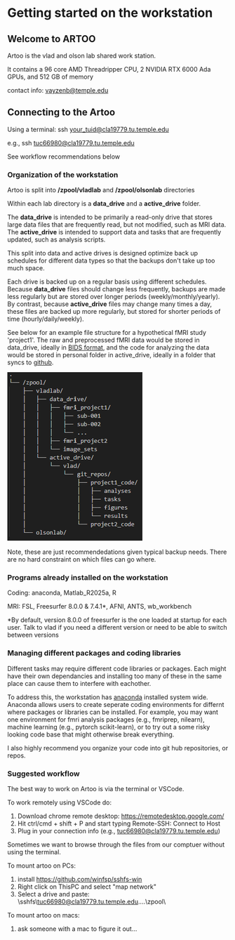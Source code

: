 # Getting started on the workstation


## Welcome to ARTOO

Artoo is the vlad and olson lab shared work station. 

It contains a 96 core AMD Threadripper CPU, 2 NVIDIA RTX 6000 Ada GPUs, and 512 GB of memory

contact info: vayzenb@temple.edu

## Connecting to the Artoo

Using a terminal:
ssh your_tuid@cla19779.tu.temple.edu

e.g., ssh tuc66980@cla19779.tu.temple.edu

See workflow recommendations below

### Organization of the workstation

Artoo is split into **/zpool/vladlab** and **/zpool/olsonlab** directories

Within each lab directory is a **data_drive** and a **active_drive** folder. 

The **data_drive** is intended to be primarily a read-only drive that stores large data files that are frequently read, but not modified, such as MRI data.
The **active_drive** is intended to support data and tasks that are frequently updated, such as analysis scripts. 

This split into data and active drives is designed optimize back up schedules for different data types so that the backups don't take up too much space. 

Each drive is backed up on a regular basis using different schedules. Because **data_drive** files should change less frequently, backups are made less regularly but are stored over longer periods (weekly/monthly/yearly).  By contrast, because **active_drive** files may change many times a day, these files are backed up more regularly, but stored for shorter periods of time (hourly/daily/weekly). 

See below for an example file structure for a hypothetical fMRI study 'project1'. The raw and preprocessed fMRI data would be stored in data_drive, ideally in [BIDS format](https://bids.neuroimaging.io/index.html), and the code for analyzing the data would be stored in personal folder in active_drive, ideally in a folder that syncs to [github](https://docs.github.com/en/get-started/git-basics).

![image](files/directory_structure.png)

Note, these are just recommendedations given typical backup needs. There are no hard constraint on which files can go where.

### Programs already installed on the workstation

Coding: anaconda, Matlab_R2025a, R 

MRI: FSL, Freesurfer 8.0.0 & 7.4.1*, AFNI, ANTS, wb_workbench

*By default, version 8.0.0 of freesurfer is the one loaded at startup for each user. Talk to vlad if you need a different version or need to be able to switch between versions

### Managing different packages and coding libraries

Different tasks may require different code libraries or packages. Each might have their own dependancies and installing too many of these in the same place can cause them to interfere with eachother. 

To address this, the workstation has [anaconda](https://docs.conda.io/projects/conda/en/stable/user-guide/cheatsheet.html) installed system wide. Anaconda allows users to create seperate coding environments for differnt where packages or libraries can be installed. For example, you may want one environment for fmri analysis packages (e.g., fmriprep, nilearn), machine learning (e.g., pytorch scikit-learn), or to try out a some risky looking code base that might otherwise break everything.

I also highly recommend you organize your code into git hub repositories, or repos.

### Suggested workflow

The best way to work on Artoo is via the terminal or VSCode.

To work remotely using VSCode do:
1. Download chrome remote desktop: https://remotedesktop.google.com/
2. Hit ctrl/cmd + shift + P and start typing  Remote-SSH: Connect to Host
3. Plug in your connection info (e.g., tuc66980@cla19779.tu.temple.edu)

Sometimes we want to browse through the files from our comptuer without using the terminal. 

To mount artoo on PCs: 
1. install https://github.com/winfsp/sshfs-win
2. Right click on ThisPC and select "map network"
3. Select a drive and paste: \\sshfs\tuc66980@cla19779.tu.temple.edu\..\..\zpool\

To mount artoo on macs:
1. ask someone with a mac to figure it out...

